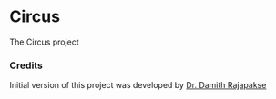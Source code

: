 # Circus

The Circus project

### Credits

Initial version of this project was developed by [Dr. Damith Rajapakse](https://github.com/damithc)
